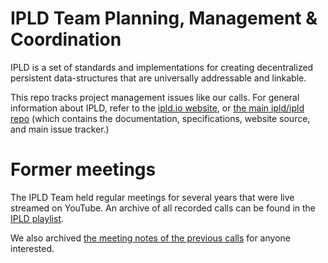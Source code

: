 # IPLD Team Planning, Management & Coordination

IPLD is a set of standards and implementations for creating decentralized persistent data-structures that are universally addressable and linkable.

This repo tracks project management issues like our calls.
For general information about IPLD,
refer to the [ipld.io website](https://ipld.io/),
or [the main ipld/ipld repo](https://github.com/ipld/ipld)
(which contains the documentation, specifications, website source, and main issue tracker.)

# Former meetings

The IPLD Team held regular meetings for several years that were live streamed on YouTube. An archive of all recorded calls can be found in the [IPLD playlist](https://www.youtube.com/playlist?list=PLuhRWgmPaHtRfR6VhISbSiPJ87rsN3Pb9).

We also archived [the meeting notes of the previous calls](https://github.com/ipld/team-mgmt/tree/master/meeting-notes) for anyone interested.
